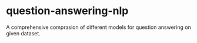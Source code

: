 # question-answering-nlp
A comprehensive comprasion of different models for question answering on given dataset. 
